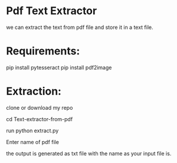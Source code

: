 # Pdf Text Extractor 

we can extract the text from pdf file and store it in a text file.

# Requirements:

pip install pytesseract
pip install pdf2image

# Extraction:
clone or download my repo

cd Text-extractor-from-pdf


run python extract.py

Enter name of pdf file

the output is generated as txt file with the name as your input file is. 



